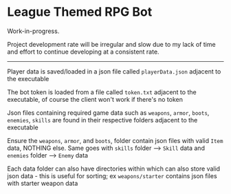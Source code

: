 # League Themed RPG Bot

Work-in-progress.

Project development rate will be irregular and slow due to my lack of time and effort to continue developing at a consistent rate.

----

Player data is saved/loaded in a json file called `playerData.json` adjacent to the executable

The bot token is loaded from a file called `token.txt` adjacent to the executable, of course the client won't work if there's no token

Json files containing required game data such as `weapons`, `armor`, `boots`, `enemies`, `skills` are found in their respective folders adjacent to the executable

Ensure the `weapons`, `armor`, and `boots`, folder contain json files with valid `Item` data, NOTHING else. Same goes with `skills` folder --> `Skill` data and `enemies` folder --> `Enemy` data

Each data folder can also have directories within which can also store valid json data - this is useful for sorting; ex `weapons/starter` contains json files with starter weapon data
